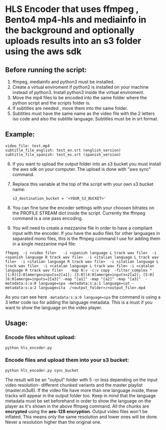 # HLS Encoder that uses ffmpeg , Bento4 mp4-hls and mediainfo in the background and optionally uploads results into an s3 folder using the aws sdk


## Before running the script:
1. ffmpeg, mediainfo and python3 must be installed.
2. Create a virtual enviroment if python2 is installed on your machine instead of python3. Install python3 inside the virtual enviroment.
3. Move the mp4 files to be encoded into the same folder where the python script and the scripts folder is.
4. If subtitles are needed , move them into the same folder.
5. Subtitles must have the same name as the video file with the 2 letters iso code and also the subtitle language. Subtitles must be in srt format.
 ## Example:
    video_file: test.mp4
    subtitle_file_english: test_en.srt (english_version)
    subtitle_file_spanish: test_es.srt (spanish_version)
6. If you want to upload the output folder into an s3 bucket you must install the aws sdk on your computer. The upload is done with "aws sync" command.
7. Replace this variable at the top of the script with your own s3 bucket name:
    
    `s3_destination_bucket = '<YOUR_S3_BUCKET>'`

8. You can fine tune the encoder settings with your choosen bitrates on the PROFILE STREAM dict inside the script.
Currently the ffmpeg command is a one pass encoding.

9. You will need to create a mezzanine file in order to have a compilant input with the encoder. If you have the audio files for other languages in separated mono files, this is the ffmpeg command I use for adding them in a single mezzanine mp4 file:

```shell
ffmpeg  -i <video file>   -i <spanish language L track wav file>  -i <spanish language R track wav file>  -i <italian language L track wav file>  -i <italian language R track wav file>  -i <italian language L track wav file>  -i <catalan language L track wav file> -i <catalan language R track wav file>   -map 0:v -c:v copy  -filter_complex "[1:0][2:0]amerge=inputs=2[a1]; [3:0][4:0]amerge=inputs=2[a2]; [5:0][6:0]amerge=inputs=2[a3]" -map "[a1]" -map "[a2]" -map "[a3]"  -metadata:s:a:0 language=spa -metadata:s:a:1 language=cat -metadata:s:a:2 language=ita  /<output_folder>/<output_file>.mp4 

```
As you can see here ` -metadata:s:a:0 language=spa ` the command is using a 3 letter code iso for adding the language metadata. This is a must if you want to show the language on the video player. 

## Usage:

### Encode files whitout upload:
`python hls_encoder.py`
### Encode files and upload them into your s3 bucket:
`python hls_encoder.py sync_bucket`

The result will be an "output" folder with 5 -or less depending on the input video resolution- different chunked variants and the master playlist (master.m3u8).  If the video file have more than one language inside, these tracks will appear in the output folder too. Keep in mind that the language metadata must be set beforehand in order to show the language on the player as it's shown in the above ffmpeg command.
All the chunks are **encrypted** using the **aes-128 encryption**. Output video files won't be inflated. This means only the same resolution and lower ones will be done. Never a resolution higher than the original one.
